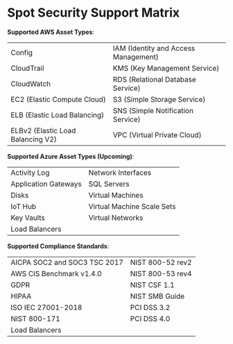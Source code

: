 # Spot Security Support Matrix

**Supported AWS Asset Types**:

|  |  |
|---|---|
|  Config   |  IAM (Identity and Access Management)   |
|  CloudTrail   |  KMS (Key Management Service)  |
|  CloudWatch   |  RDS (Relational Database Service) |
|  EC2 (Elastic Compute Cloud)  |  S3 (Simple Storage Service)   |
|  ELB (Elastic Load Balancing)   |  SNS (Simple Notification Service)   |
|  ELBv2 (Elastic Load Balancing V2)   |  VPC (Virtual Private Cloud)   |

**Supported Azure Asset Types (Upcoming)**:

|  |  |
|---|---|
|  Activity Log   |  Network Interfaces   |
|  Application Gateways   |  SQL Servers  |
|  Disks   |  Virtual Machines |
|  IoT Hub  |  Virtual Machine Scale Sets   |
|  Key Vaults   |  Virtual Networks   |
|  Load Balancers   |     |

**Supported Compliance Standards**:

|  |  |
|---|---|
|  AICPA SOC2 and SOC3 TSC 2017   |  NIST 800-52 rev2   |
|  AWS CIS Benchmark v1.4.0   |  NIST 800-53 rev4  |
|  GDPR   |  NIST CSF 1.1 |
|  HIPAA  |  NIST SMB Guide   |
|  ISO IEC 27001-2018   |  PCI DSS 3.2   |
|  NIST 800-171   |  PCI DSS 4.0   |
|  Load Balancers   |     |

